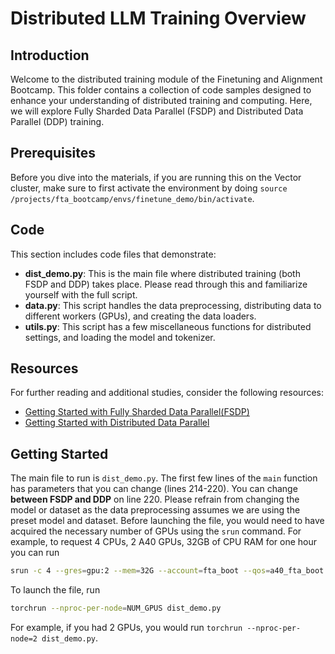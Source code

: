 # Distributed LLM Training Overview

## Introduction
Welcome to the distributed training module of the Finetuning and Alignment Bootcamp. This folder contains a collection of code samples designed to enhance your understanding of distributed training and computing. Here, we will explore Fully Sharded Data Parallel (FSDP) and Distributed Data Parallel (DDP) training.

## Prerequisites
Before you dive into the materials, if you are running this on the Vector cluster, make sure to first activate the environment by doing `source /projects/fta_bootcamp/envs/finetune_demo/bin/activate`.

## Code
This section includes code files that demonstrate:
- **dist_demo.py**: This is the main file where distributed training (both FSDP and DDP) takes place. Please read through this and familiarize yourself with the full script.
- **data.py**: This script handles the data preprocessing, distributing data to different workers (GPUs), and creating the data loaders.
- **utils.py**: This script has a few miscellaneous functions for distributed settings, and loading the model and tokenizer.

## Resources
For further reading and additional studies, consider the following resources:
- [Getting Started with Fully Sharded Data Parallel(FSDP)](https://pytorch.org/tutorials/intermediate/FSDP_tutorial.html)
- [Getting Started with Distributed Data Parallel](https://pytorch.org/tutorials/intermediate/ddp_tutorial.html)

## Getting Started
The main file to run is `dist_demo.py`. The first few lines of the `main` function has parameters that you can change (lines 214-220). You can change **between FSDP and DDP** on line 220. Please refrain from changing the model or dataset as the data preprocessing assumes we are using the preset model and dataset. Before launching the file, you would need to have acquired the necessary number of GPUs using the `srun` command. For example, to request 4 CPUs, 2 A40 GPUs, 32GB of CPU RAM for one hour you can run
```bash
srun -c 4 --gres=gpu:2 --mem=32G --account=fta_boot --qos=a40_fta_boot -p a40 --time=1:00:00 --pty bash
```

To launch the file, run
```bash
torchrun --nproc-per-node=NUM_GPUS dist_demo.py
```
For example, if you had 2 GPUs, you would run `torchrun --nproc-per-node=2 dist_demo.py`.